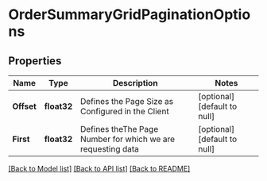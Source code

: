 # OrderSummaryGridPaginationOptions

## Properties
Name | Type | Description | Notes
------------ | ------------- | ------------- | -------------
**Offset** | **float32** | Defines the Page Size as Configured in the Client | [optional] [default to null]
**First** | **float32** | Defines theThe Page Number for which we are requesting data | [optional] [default to null]

[[Back to Model list]](../README.md#documentation-for-models) [[Back to API list]](../README.md#documentation-for-api-endpoints) [[Back to README]](../README.md)


